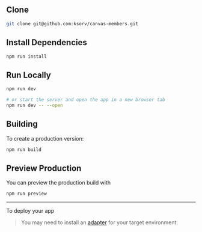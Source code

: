 ## Clone
```````bash
git clone git@github.com:ksorv/canvas-members.git
```````

## Install Dependencies
```````bash
npm run install
```````

## Run Locally
```bash
npm run dev

# or start the server and open the app in a new browser tab
npm run dev -- --open
```

## Building

To create a production version:

```bash
npm run build
```

## Preview Production

You can preview the production build with
```bash
npm run preview
```

<hr />

To deploy your app
> You may need to install an [adapter](https://kit.svelte.dev/docs/adapters) for your target environment.
